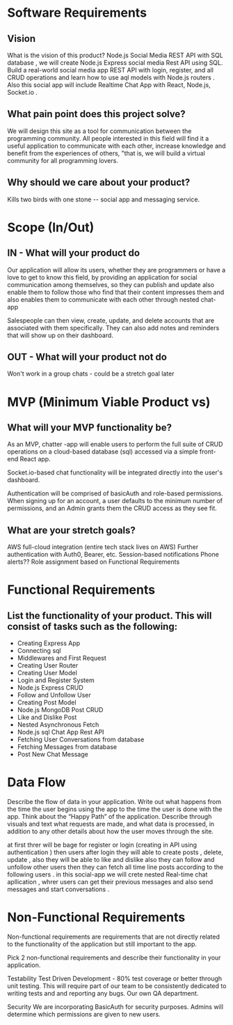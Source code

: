 # Software Requirements

## Vision
What is the vision of this product?
Node.js Social Media REST API with SQL database , we will  create Node.js Express social media Rest API using SQL. Build a real-world social media app REST API with login, register, and all CRUD operations and learn how to use aql models with Node.js routers .
Also this social app will include Realtime Chat App with React, Node.js, Socket.io .

## What pain point does this project solve?

We will design this site as a tool for communication between the programming community. All people interested in this field will find it a useful application to communicate with each other, increase knowledge and benefit from the experiences of others, "that is, we will build a virtual community for all programming lovers.

## Why should we care about your product?
Kills two birds with one stone -- social app and messaging service.

# Scope (In/Out)

## IN - What will your product do

 Our application will allow its users, whether they are programmers or have a love to get to know this field, by providing an application for social communication among themselves, so they can publish and update also enable them to follow those who find that their content impresses them and also enables them to communicate with each other through nested chat-app

Salespeople can then view, create, update, and delete accounts that are associated with them specifically. They can also add notes and reminders that will show up on their dashboard.

## OUT - What will your product not do
Won't work in a group chats - could be a stretch goal later

# MVP (Minimum Viable Product vs)

## What will your MVP functionality be?

As an MVP, chatter -app will enable users to perform the full suite of CRUD operations on a cloud-based database (sql) accessed via a simple front-end React app.

Socket.io-based chat functionality will be integrated directly into the user's dashboard.

Authentication will be comprised of basicAuth and role-based permissions. When signing up for an account, a user defaults to the minimum number of permissions, and an Admin grants them the CRUD access as they see fit.

## What are your stretch goals?
AWS full-cloud integration (entire tech stack lives on AWS)
Further authentication with Auth0, Bearer, etc.
Session-based notifications
Phone alerts??
Role assignment based on
Functional Requirements

# Functional Requirements
## List the functionality of your product. This will consist of tasks such as the following:

* Creating Express App
* Connecting sql
* Middlewares and First Request
* Creating User Router
* Creating User Model
* Login and Register System
* Node.js Express CRUD
* Follow and Unfollow User
* Creating Post Model
* Node.js MongoDB Post CRUD
* Like and Dislike Post
* Nested Asynchronous Fetch
* Node.js sql Chat App Rest API
* Fetching User Conversations from database
* Fetching Messages from database
* Post New Chat Message

# Data Flow
Describe the flow of data in your application. Write out what happens from the time the user begins using the app to the time the user is done with the app. Think about the “Happy Path” of the application. Describe through visuals and text what requests are made, and what data is processed, in addition to any other details about how the user moves through the site.

at first threr will be bage for register or login (creating in API using authentication )
then users after login they will able to create posts , delete, update , also they will be able to like and dislike also they can follow and unfollow other users then they can fetch all time line posts according to the following users .
in this social-app we will crete nested Real-time chat apllication , whrer users can get their previous messages and also send messages and start conversations . 

# Non-Functional Requirements

Non-functional requirements are requirements that are not directly related to the functionality of the application but still important to the app.

Pick 2 non-functional requirements and describe their functionality in your application.

Testability
Test Driven Development - 80% test coverage or better through unit testing. This will require part of our team to be consistently dedicated to writing tests and and reporting any bugs. Our own QA department.

Security
We are incorporating BasicAuth for security purposes. Admins will determine which permissions are given to new users.